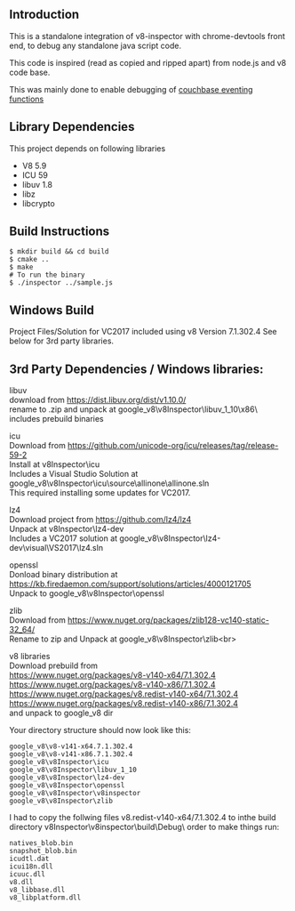 ## Introduction

This is a standalone integration of v8-inspector with chrome-devtools front end, to debug any standalone java script code.

This code is inspired (read as copied and ripped apart) from node.js and v8 code base.

This was mainly done to enable debugging of [couchbase eventing functions](https://github.com/couchbase/eventing/tree/master/third_party/inspector)

## Library Dependencies
This project depends on following libraries
* V8 5.9
* ICU 59
* libuv 1.8
* libz
* libcrypto

## Build Instructions
```shell
$ mkdir build && cd build
$ cmake ..
$ make
# To run the binary
$ ./inspector ../sample.js
```

## Windows Build
Project Files/Solution for VC2017 included using v8 Version 7.1.302.4
See below for 3rd party libraries. 

## 3rd Party Dependencies / Windows libraries:
libuv<br>
download from https://dist.libuv.org/dist/v1.10.0/<br>
rename to .zip and unpack at google_v8\v8Inspector\libuv_1_10\x86\ <br>
includes prebuild binaries<br>

icu<br>
Download from https://github.com/unicode-org/icu/releases/tag/release-59-2<br>
Install at v8Inspector\icu<br>
Includes a Visual Studio Solution at google_v8\v8Inspector\icu\source\allinone\allinone.sln<br>
This required installing some updates for VC2017. <br>

lz4<br>
Download project from https://github.com/lz4/lz4<br>
Unpack at v8Inspector\lz4-dev<br>
Includes a VC2017 solution at google_v8\v8Inspector\lz4-dev\visual\VS2017\lz4.sln<br>

openssl<br>
Donload binary distribution at https://kb.firedaemon.com/support/solutions/articles/4000121705<br>
Unpack to google_v8\v8Inspector\openssl<br>

zlib<br>
Download from https://www.nuget.org/packages/zlib128-vc140-static-32_64/<br>
Rename to zip and Unpack at google_v8\v8Inspector\zlib\<br>

v8 libraries<br>
Download prebuild from <br>
https://www.nuget.org/packages/v8-v140-x64/7.1.302.4<br>
https://www.nuget.org/packages/v8-v140-x86/7.1.302.4<br>
https://www.nuget.org/packages/v8.redist-v140-x64/7.1.302.4<br>
https://www.nuget.org/packages/v8.redist-v140-x86/7.1.302.4<br>
and unpack to google_v8 dir<br>


Your directory structure should now look like this:
```shell
google_v8\v8-v141-x64.7.1.302.4
google_v8\v8-v141-x86.7.1.302.4
google_v8\v8Inspector\icu
google_v8\v8Inspector\libuv_1_10
google_v8\v8Inspector\lz4-dev
google_v8\v8Inspector\openssl
google_v8\v8Inspector\v8inspector
google_v8\v8Inspector\zlib
```

I had to copy the follwing files v8.redist-v140-x64/7.1.302.4 to inthe build directory v8Inspector\v8inspector\build\Debug\ order to make things run:
```shell
natives_blob.bin
snapshot_blob.bin
icudtl.dat
icui18n.dll
icuuc.dll
v8.dll
v8_libbase.dll
v8_libplatform.dll
```
